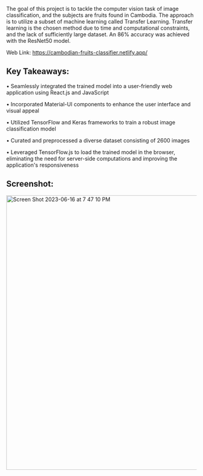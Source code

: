 The goal of this project is to tackle the computer vision task of image classification, and the
subjects are fruits found in Cambodia. The approach is to utilize a subset of machine learning called Transfer Learning. Transfer learning is the chosen method due to time and computational constraints, and the lack of sufficiently large dataset. An 86% accuracy was achieved with the ResNet50 model.

Web Link: https://cambodian-fruits-classifier.netlify.app/

## Key Takeaways:
• Seamlessly integrated the trained model into a user-friendly web application using React.js and JavaScript

• Incorporated Material-UI components to enhance the user interface and visual appeal

• Utilized TensorFlow and Keras frameworks to train a robust image classification model

• Curated and preprocessed a diverse dataset consisting of 2600 images

• Leveraged TensorFlow.js to load the trained model in the browser, eliminating the need for server-side computations and improving the application's responsiveness

## Screenshot:
<img width="727" alt="Screen Shot 2023-06-16 at 7 47 10 PM" src="https://github.com/taiyo14/cambodian-fruits-classifier/assets/52620214/9b59c89e-ed9b-41ba-902b-ad6bbaf0d0cc">
